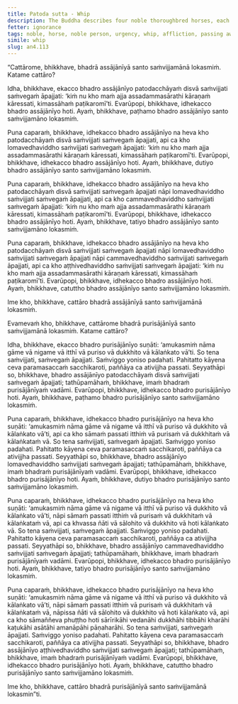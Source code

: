```yaml
---
title: Patoda sutta - Whip
description: The Buddha describes four noble thoroughbred horses, each stirred and driven to urgency by progressively stronger stimuli. He draws a parallel to four noble thoroughbred persons, who likewise respond to increasingly intense circumstances with urgency and determination, leading them to the highest truth.
fetter: ignorance
tags: noble, horse, noble person, urgency, whip, affliction, passing away, relative, family member, wisdom, highest truth, ultimate reality, suffering, ignorance, an, an4
simile: whip
slug: an4.113
---
```


“Cattārome, bhikkhave, bhadrā assājānīyā santo saṁvijjamānā lokasmiṁ. Katame cattāro?

Idha, bhikkhave, ekacco bhadro assājānīyo patodacchāyaṁ disvā saṁvijjati saṁvegaṁ āpajjati: ‘kiṁ nu kho maṁ ajja assadammasārathi kāraṇaṁ kāressati, kimassāhaṁ paṭikaromī’ti. Evarūpopi, bhikkhave, idhekacco bhadro assājānīyo hoti. Ayaṁ, bhikkhave, paṭhamo bhadro assājānīyo santo saṁvijjamāno lokasmiṁ.

Puna caparaṁ, bhikkhave, idhekacco bhadro assājānīyo na heva kho patodacchāyaṁ disvā saṁvijjati saṁvegaṁ āpajjati, api ca kho lomavedhaviddho saṁvijjati saṁvegaṁ āpajjati: ‘kiṁ nu kho maṁ ajja assadammasārathi kāraṇaṁ kāressati, kimassāhaṁ paṭikaromī’ti. Evarūpopi, bhikkhave, idhekacco bhadro assājānīyo hoti. Ayaṁ, bhikkhave, dutiyo bhadro assājānīyo santo saṁvijjamāno lokasmiṁ.

Puna caparaṁ, bhikkhave, idhekacco bhadro assājānīyo na heva kho patodacchāyaṁ disvā saṁvijjati saṁvegaṁ āpajjati nāpi lomavedhaviddho saṁvijjati saṁvegaṁ āpajjati, api ca kho cammavedhaviddho saṁvijjati saṁvegaṁ āpajjati: ‘kiṁ nu kho maṁ ajja assadammasārathi kāraṇaṁ kāressati, kimassāhaṁ paṭikaromī’ti. Evarūpopi, bhikkhave, idhekacco bhadro assājānīyo hoti. Ayaṁ, bhikkhave, tatiyo bhadro assājānīyo santo saṁvijjamāno lokasmiṁ.

Puna caparaṁ, bhikkhave, idhekacco bhadro assājānīyo na heva kho patodacchāyaṁ disvā saṁvijjati saṁvegaṁ āpajjati nāpi lomavedhaviddho saṁvijjati saṁvegaṁ āpajjati nāpi cammavedhaviddho saṁvijjati saṁvegaṁ āpajjati, api ca kho aṭṭhivedhaviddho saṁvijjati saṁvegaṁ āpajjati: ‘kiṁ nu kho maṁ ajja assadammasārathi kāraṇaṁ kāressati, kimassāhaṁ paṭikaromī’ti. Evarūpopi, bhikkhave, idhekacco bhadro assājānīyo hoti. Ayaṁ, bhikkhave, catuttho bhadro assājānīyo santo saṁvijjamāno lokasmiṁ.

Ime kho, bhikkhave, cattāro bhadrā assājānīyā santo saṁvijjamānā lokasmiṁ.

Evamevaṁ kho, bhikkhave, cattārome bhadrā purisājānīyā santo saṁvijjamānā lokasmiṁ. Katame cattāro?

Idha, bhikkhave, ekacco bhadro purisājānīyo suṇāti: ‘amukasmiṁ nāma gāme vā nigame vā itthī vā puriso vā dukkhito vā kālaṅkato vā’ti. So tena saṁvijjati, saṁvegaṁ āpajjati. Saṁviggo yoniso padahati. Pahitatto kāyena ceva paramasaccaṁ sacchikaroti, paññāya ca ativijjha passati. Seyyathāpi so, bhikkhave, bhadro assājānīyo patodacchāyaṁ disvā saṁvijjati saṁvegaṁ āpajjati; tathūpamāhaṁ, bhikkhave, imaṁ bhadraṁ purisājānīyaṁ vadāmi. Evarūpopi, bhikkhave, idhekacco bhadro purisājānīyo hoti. Ayaṁ, bhikkhave, paṭhamo bhadro purisājānīyo santo saṁvijjamāno lokasmiṁ.

Puna caparaṁ, bhikkhave, idhekacco bhadro purisājānīyo na heva kho suṇāti: ‘amukasmiṁ nāma gāme vā nigame vā itthī vā puriso vā dukkhito vā kālaṅkato vā’ti, api ca kho sāmaṁ passati itthiṁ vā purisaṁ vā dukkhitaṁ vā kālaṅkataṁ vā. So tena saṁvijjati, saṁvegaṁ āpajjati. Saṁviggo yoniso padahati. Pahitatto kāyena ceva paramasaccaṁ sacchikaroti, paññāya ca ativijjha passati. Seyyathāpi so, bhikkhave, bhadro assājānīyo lomavedhaviddho saṁvijjati saṁvegaṁ āpajjati; tathūpamāhaṁ, bhikkhave, imaṁ bhadraṁ purisājānīyaṁ vadāmi. Evarūpopi, bhikkhave, idhekacco bhadro purisājānīyo hoti. Ayaṁ, bhikkhave, dutiyo bhadro purisājānīyo santo saṁvijjamāno lokasmiṁ.

Puna caparaṁ, bhikkhave, idhekacco bhadro purisājānīyo na heva kho suṇāti: ‘amukasmiṁ nāma gāme vā nigame vā itthī vā puriso vā dukkhito vā kālaṅkato vā’ti, nāpi sāmaṁ passati itthiṁ vā purisaṁ vā dukkhitaṁ vā kālaṅkataṁ vā, api ca khvassa ñāti vā sālohito vā dukkhito vā hoti kālaṅkato vā. So tena saṁvijjati, saṁvegaṁ āpajjati. Saṁviggo yoniso padahati. Pahitatto kāyena ceva paramasaccaṁ sacchikaroti, paññāya ca ativijjha passati. Seyyathāpi so, bhikkhave, bhadro assājānīyo cammavedhaviddho saṁvijjati saṁvegaṁ āpajjati; tathūpamāhaṁ, bhikkhave, imaṁ bhadraṁ purisājānīyaṁ vadāmi. Evarūpopi, bhikkhave, idhekacco bhadro purisājānīyo hoti. Ayaṁ, bhikkhave, tatiyo bhadro purisājānīyo santo saṁvijjamāno lokasmiṁ.

Puna caparaṁ, bhikkhave, idhekacco bhadro purisājānīyo na heva kho suṇāti: ‘amukasmiṁ nāma gāme vā nigame vā itthī vā puriso vā dukkhito vā kālaṅkato vā’ti, nāpi sāmaṁ passati itthiṁ vā purisaṁ vā dukkhitaṁ vā kālaṅkataṁ vā, nāpissa ñāti vā sālohito vā dukkhito vā hoti kālaṅkato vā, api ca kho sāmaññeva phuṭṭho hoti sārīrikāhi vedanāhi dukkhāhi tibbāhi kharāhi kaṭukāhi asātāhi amanāpāhi pāṇaharāhi. So tena saṁvijjati, saṁvegaṁ āpajjati. Saṁviggo yoniso padahati. Pahitatto kāyena ceva paramasaccaṁ sacchikaroti, paññāya ca ativijjha passati. Seyyathāpi so, bhikkhave, bhadro assājānīyo aṭṭhivedhaviddho saṁvijjati saṁvegaṁ āpajjati; tathūpamāhaṁ, bhikkhave, imaṁ bhadraṁ purisājānīyaṁ vadāmi. Evarūpopi, bhikkhave, idhekacco bhadro purisājānīyo hoti. Ayaṁ, bhikkhave, catuttho bhadro purisājānīyo santo saṁvijjamāno lokasmiṁ.

Ime kho, bhikkhave, cattāro bhadrā purisājānīyā santo saṁvijjamānā lokasmin”ti.
